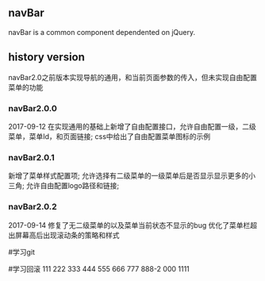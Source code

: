 ## navBar

navBar is a common component dependented on jQuery.

## history version

navBar2.0之前版本实现导航的通用，和当前页面参数的传入，但未实现自由配置菜单的功能

### navBar2.0.0
2017-09-12
在实现通用的基础上新增了自由配置接口，允许自由配置一级，二级菜单，菜单Id，和页面链接;
css中给出了自由配置菜单图标的示例

### navBar2.0.1
新增了菜单样式配置项;
允许选择有二级菜单的一级菜单后是否显示显示更多的小三角;
允许自由配置logo路径和链接;

### navBar2.0.2
2017-09-14
修复了无二级菜单的以及菜单当前状态不显示的bug
优化了菜单栏超出屏幕高后出现滚动条的策略和样式

#学习git

#学习回滚
111
222
333
444
555
666
777
888-2
000
1111
